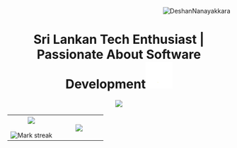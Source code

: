<p align="right"> <img src="https://komarev.com/ghpvc/?username=DeshanNanayakkara&label=Profile%20views&color=0e75b6&style=flat" alt="DeshanNanayakkara" /> </p>
<h1 align="center">Sri Lankan Tech Enthusiast | Passionate About Software Development<img src="https://github.com/Kathryn-Jie/Kathryn-Jie/blob/main/wave.gif" width="60px" /></h1>

<p align="center">
  
  <img src="http://github-profile-summary-cards.vercel.app/api/cards/profile-details?username=DeshanNanayakkara&theme=tokyonight" />
<p align="center">
<table align="center">
<tr border="none">
<td width="50%" align="center">
  
  <img  align="center"  src="https://github-readme-stats.vercel.app/api?username=DeshanNanayakkara&theme=tokyonight&show_icons=true&count_private=true" />
  <br></br>
  <img  title="🔥 Get streak stats for your profile at git.io/streak-stats" alt="Mark streak" src="https://github-readme-streak-stats.herokuapp.com/?user=DeshanNanayakkara&theme=tokyonight&hide_border=false" /> 
</td>
<td width="50%" align="center">

  <img  align="center"  src="https://github-readme-stats.anuraghazra1.vercel.app/api/top-langs/?username=DeshanNanayakkara&theme=tokyonight&hide_border=false&no-bg=true&no-frame=true&langs_count=10"/>
  
  </td>
</tr>
</table>
